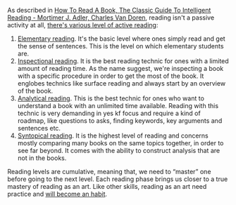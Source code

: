 As described in [How To Read A Book, The Classic Guide To Intelligent Reading - Mortimer J. Adler, Charles Van Doren](How%20To%20Read%20A%20Book,%20The%20Classic%20Guide%20To%20Intelligent%20Reading%20-%20Mortimer%20J.%20Adler,%20Charles%20Van%20Doren.md), reading isn't a passive activity at all, [there's various level of active reading](202106242157%20There's%20various%20level%20of%20active%20reading.md):

1. [Elementary reading](Elementary%20reading.md). It's the basic level where ones simply read and get the sense of sentences. This is the level on which elementary students are. 
2. [Inspectional reading](Inspectional%20reading.md). It is the best reading technic for ones with a limited amount of reading time. As the name suggest, we're inspecting a book with a specific procedure in order to get the most of the book. It englobes technics like surface reading and always start by an overview of the book.
3.  [Analytical reading](Analytical%20reading.md). This is the best technic for ones who want to understand a book with an unlimited time available. Reading with this technic is very demanding in yes kf focus and require a kind of roadmap, like questions to asks, finding keywords, key arguments and sentences etc.
4.  [Syntopical reading](Syntopical%20reading.md). It is the highest level of reading and concerns mostly comparing many books on the same topics together, in order to see far beyond. It comes with the ability to construct analysis that are not in the books. 

Reading levels are cumulative, meaning that, we need to “master” one before going to the next level. Each reading phase brings us closer to a true mastery of reading as an art. Like other skills, reading as an art need practice and [will become an habit](Adopting%20new%20habits.md). 

